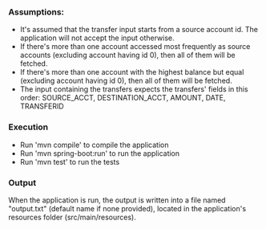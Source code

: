### Assumptions:

- It's assumed that the transfer input starts from a source account id. The application will not accept the input otherwise.
- If there's more than one account accessed most frequently as source accounts (excluding account having id 0), then all of them will be fetched.
- If there's more than one account with the highest balance but equal (excluding account having id 0), then all of them will be fetched.
- The input containing the transfers expects the transfers' fields in this order: SOURCE_ACCT, DESTINATION_ACCT, AMOUNT, DATE, TRANSFERID

### Execution

- Run 'mvn compile' to compile the application
- Run 'mvn spring-boot:run' to run the application
- Run 'mvn test' to run the tests

### Output

When the application is run, the output is written into a file named "output.txt" (default name if none provided), located in the application's resources folder (src/main/resources).